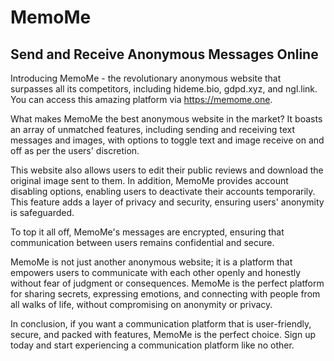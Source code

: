 # MemoMe

## Send and Receive Anonymous Messages Online

Introducing MemoMe - the revolutionary anonymous website that surpasses all its competitors, including hideme.bio, gdpd.xyz, and ngl.link. You can access this amazing platform via <https://memome.one>.

What makes MemoMe the best anonymous website in the market? It boasts an array of unmatched features, including sending and receiving text messages and images, with options to toggle text and image receive on and off as per the users' discretion.

This website also allows users to edit their public reviews and download the original image sent to them. In addition, MemoMe provides account disabling options, enabling users to deactivate their accounts temporarily. This feature adds a layer of privacy and security, ensuring users' anonymity is safeguarded.

To top it all off, MemoMe's messages are encrypted, ensuring that communication between users remains confidential and secure.

MemoMe is not just another anonymous website; it is a platform that empowers users to communicate with each other openly and honestly without fear of judgment or consequences. MemoMe is the perfect platform for sharing secrets, expressing emotions, and connecting with people from all walks of life, without compromising on anonymity or privacy.

In conclusion, if you want a communication platform that is user-friendly, secure, and packed with features, MemoMe is the perfect choice. Sign up today and start experiencing a communication platform like no other.
